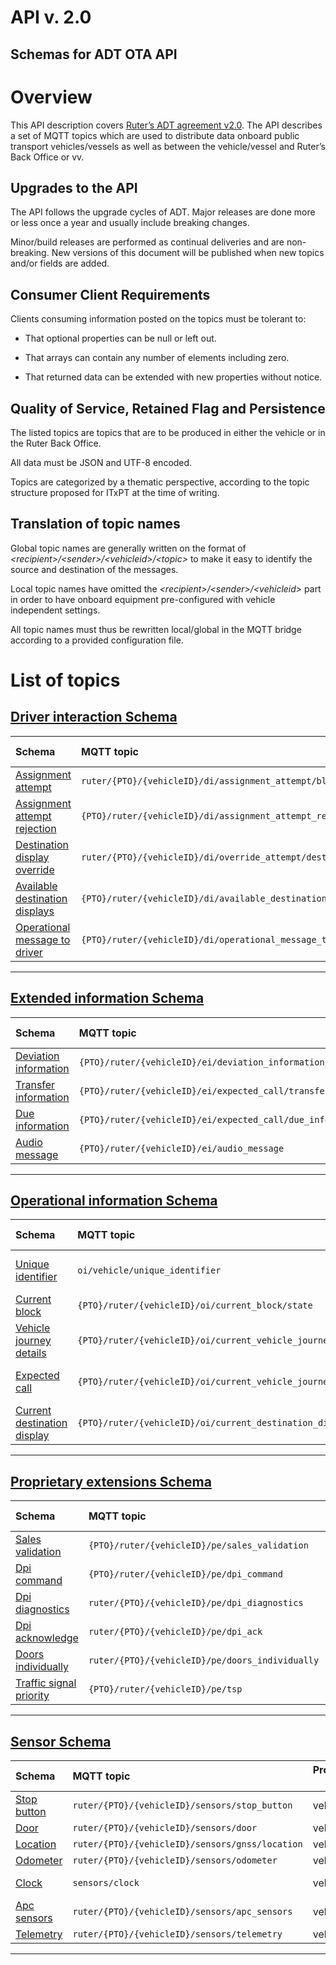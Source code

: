 # API v. 2.0

## Schemas for ADT OTA API

# Overview

This API description covers [Ruter’s ADT agreement v2.0](https://ruter.atlassian.net/wiki/spaces/DS/pages/231178249 "https://ruter.atlassian.net/wiki/spaces/DS/pages/231178249"). The API describes a set of MQTT topics which are used to distribute data onboard public transport vehicles/vessels as well as between the vehicle/vessel and Ruter’s Back Office or vv.


## Upgrades to the API

The API follows the upgrade cycles of ADT. Major releases are done more or less once a year and usually include breaking changes.

Minor/build releases are performed as continual deliveries and are non-breaking. New versions of this document will be published when new topics and/or fields are added.

## Consumer Client Requirements

Clients consuming information posted on the topics must be tolerant to:

*   That optional properties can be null or left out.

*   That arrays can contain any number of elements including zero.

*   That returned data can be extended with new properties without notice.

## Quality of Service, Retained Flag and Persistence


The listed topics are topics that are to be produced in either the vehicle or in the Ruter Back Office.

All data must be JSON and UTF-8 encoded.

Topics are categorized by a thematic perspective, according to the topic structure proposed for ITxPT at the time of writing.

## Translation of topic names

Global topic names are generally written on the format of _\<recipient\>/\<sender\>/\<vehicleid\>/\<topic\>_ to make it easy to identify the source and destination of the messages.

Local topic names have omitted the _\<recipient\>/\<sender\>/\<vehicleid\>_ part in order to have onboard equipment pre-configured with vehicle independent settings.

All topic names must thus be rewritten local/global in the MQTT bridge according to a provided configuration file.

# List of topics
 
 ## [Driver interaction Schema](./doc/driver-interaction/README.md) 
 
Schema                                | MQTT topic                                                               | Produced by | Consumed by 
| :---------------------------------- | :----------------------------------------------------------------------- | ----------- | -------- |
[Assignment attempt](./doc/driver-interaction/assignment-attempt.md) | ```ruter/{PTO}/{vehicleID}/di/assignment_attempt/block```  | vehicle | ruter-bo
[Assignment attempt rejection](./doc/driver-interaction/assignment-attempt-rejection.md) | ```{PTO}/ruter/{vehicleID}/di/assignment_attempt_rejection/block```  | ruter-bo | vehicle-avms
[Destination display override](./doc/driver-interaction/destination-display-override.md) | ```ruter/{PTO}/{vehicleID}/di/override_attempt/destination_display```  | vehicle | ruter-dpi
[Available destination displays](./doc/driver-interaction/available-destination-displays.md) | ```{PTO}/ruter/{vehicleID}/di/available_destination_displays```  | ruter-bo | vehicle-avms
[Operational message to driver](./doc/driver-interaction/operational-message-to-driver.md) | ```{PTO}/ruter/{vehicleID}/di/operational_message_to_driver```  | ruter-bo | vehicle-madt

 --- 

 
 ## [Extended information Schema](./doc/extended-information/README.md) 
 
Schema                                | MQTT topic                                                               | Produced by | Consumed by 
| :---------------------------------- | :----------------------------------------------------------------------- | ----------- | -------- |
[Deviation information](./doc/extended-information/deviation-information.md) | ```{PTO}/ruter/{vehicleID}/ei/deviation_information/```  | ruter-bo | ruter-dpi
[Transfer information](./doc/extended-information/transfer-information.md) | ```{PTO}/ruter/{vehicleID}/ei/expected_call/transfer_information```  | ruter-bo | ruter-dpi
[Due information](./doc/extended-information/due-information.md) | ```{PTO}/ruter/{vehicleID}/ei/expected_call/due_information/```  | ruter-bo | ruter-dpi
[Audio message](./doc/extended-information/audio-message.md) | ```{PTO}/ruter/{vehicleID}/ei/audio_message```  | ruter-bo | ruter-dpi

 --- 

 
 ## [Operational information Schema](./doc/operational-information/README.md) 
 
Schema                                | MQTT topic                                                               | Produced by | Consumed by 
| :---------------------------------- | :----------------------------------------------------------------------- | ----------- | -------- |
[Unique identifier](./doc/operational-information/unique-identifier.md) | ```oi/vehicle/unique_identifier```  | vehicle | ruter-bo,ruter-sales
[Current block](./doc/operational-information/current-block.md) | ```{PTO}/ruter/{vehicleID}/oi/current_block/state```  | ruter-bo | ruter-dpi
[Vehicle journey details](./doc/operational-information/vehicle-journey-details.md) | ```{PTO}/ruter/{vehicleID}/oi/current_vehicle_journey/details```  | ruter-bo | ruter-dpi,ruter-sales
[Expected call](./doc/operational-information/expected-call.md) | ```{PTO}/ruter/{vehicleID}/oi/current_vehicle_journey/expected_call```  | ruter-bo | ruter-dpi,ruter-sales
[Current destination display](./doc/operational-information/current-destination-display.md) | ```{PTO}/ruter/{vehicleID}/oi/current_destination_display/text```  | ruter-bo | ruter-dpi

 --- 

 
 ## [Proprietary extensions Schema](./doc/proprietary-extensions/README.md) 
 
Schema                                | MQTT topic                                                               | Produced by | Consumed by 
| :---------------------------------- | :----------------------------------------------------------------------- | ----------- | -------- |
[Sales validation](./doc/proprietary-extensions/sales-validation.md) | ```{PTO}/ruter/{vehicleID}/pe/sales_validation```  | ruter-sales | ruter-bo
[Dpi command](./doc/proprietary-extensions/dpi-command.md) | ```{PTO}/ruter/{vehicleID}/pe/dpi_command```  | ruter-dpi | ruter-bo
[Dpi diagnostics](./doc/proprietary-extensions/dpi-diagnostics.md) | ```ruter/{PTO}/{vehicleID}/pe/dpi_diagnostics```  | ruter-dpi | ruter-bo
[Dpi acknowledge](./doc/proprietary-extensions/dpi-acknowledge.md) | ```ruter/{PTO}/{vehicleID}/pe/dpi_ack```  | vehicle | ruter-bo
[Doors individually](./doc/proprietary-extensions/doors-individually.md) | ```ruter/{PTO}/{vehicleID}/pe/doors_individually```  | vehicle | ruter-bo
[Traffic signal priority](./doc/proprietary-extensions/traffic-signal-priority.md) | ```{PTO}/ruter/{vehicleID}/pe/tsp```  | ruter-bo | vehicle-tsp

 --- 

 
 ## [Sensor Schema](./doc/sensor/README.md) 
 
Schema                                | MQTT topic                                                               | Produced by | Consumed by 
| :---------------------------------- | :----------------------------------------------------------------------- | ----------- | -------- |
[Stop button](./doc/sensor/stop-button.md) | ```ruter/{PTO}/{vehicleID}/sensors/stop_button```  | vehicle | ruter-bo
[Door](./doc/sensor/door.md) | ```ruter/{PTO}/{vehicleID}/sensors/door```  | vehicle | ruter-bo
[Location](./doc/sensor/location.md) | ```ruter/{PTO}/{vehicleID}/sensors/gnss/location```  | vehicle | ruter-bo
[Odometer](./doc/sensor/odometer.md) | ```ruter/{PTO}/{vehicleID}/sensors/odometer```  | vehicle | ruter-bo
[Clock](./doc/sensor/clock.md) | ```sensors/clock```  | vehicle | vehicle,ruter-sales
[Apc sensors](./doc/sensor/apc-sensors.md) | ```ruter/{PTO}/{vehicleID}/sensors/apc_sensors```  | vehicle | ruter-bo
[Telemetry](./doc/sensor/telemetry.md) | ```ruter/{PTO}/{vehicleID}/sensors/telemetry```  | vehicle | ruter-bo

 --- 

